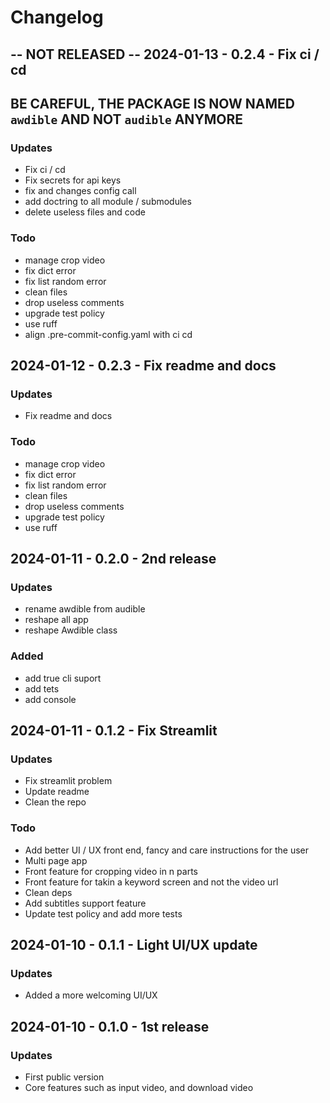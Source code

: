 # Changelog


## -- NOT RELEASED -- 2024-01-13 - 0.2.4 - Fix ci / cd

## BE CAREFUL, THE PACKAGE IS NOW NAMED `awdible` AND NOT `audible` ANYMORE

### Updates
- Fix ci / cd
- Fix secrets for api keys
- fix and changes config call
- add doctring to all module / submodules
- delete useless files and code

### Todo
- manage crop video
- fix dict error
- fix list random error
- clean files
- drop useless comments
- upgrade test policy
- use ruff
- align .pre-commit-config.yaml with ci cd


## 2024-01-12 - 0.2.3 - Fix readme and docs

### Updates
- Fix readme and docs

### Todo
- manage crop video
- fix dict error
- fix list random error
- clean files
- drop useless comments
- upgrade test policy
- use ruff

## 2024-01-11 - 0.2.0 - 2nd release

### Updates
- rename awdible from audible
- reshape all app
- reshape Awdible class

### Added
- add true cli suport
- add tets
- add console


## 2024-01-11 - 0.1.2 - Fix Streamlit

### Updates
- Fix streamlit problem
- Update readme
- Clean the repo

### Todo
- Add better UI / UX front end, fancy and care instructions for the user
- Multi page app
- Front feature for cropping video in n parts
- Front feature for takin a keyword screen and not the video url
- Clean deps
- Add subtitles support feature
- Update test policy and add more tests

## 2024-01-10 - 0.1.1 - Light UI/UX update

### Updates
- Added a more welcoming UI/UX

## 2024-01-10 - 0.1.0 - 1st release

### Updates
- First public version
- Core features such as input video, and download video
